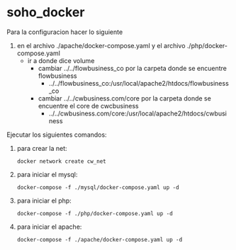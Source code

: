 # soho_docker
Para la configuracion hacer lo siguiente

1. en el archivo ./apache/docker-compose.yaml y el archivo ./php/docker-compose.yaml 
    - ir a donde dice volume 
        - cambiar ../../flowbusiness_co por la carpeta donde se encuentre flowbusiness
            - ../../flowbusiness_co:/usr/local/apache2/htdocs/flowbusiness_co
        - cambiar ../../cwbusiness.com/core por la carpeta donde se encuentre el core de cwcbusiness
            - ../../cwbusiness.com/core:/usr/local/apache2/htdocs/cwbusiness

Ejecutar los siguientes comandos:

1. para crear la net:
    ``` shell script
    docker network create cw_net
    ```
2. para iniciar el mysql:
    ``` shell script
    docker-compose -f ./mysql/docker-compose.yaml up -d
    ```
3. para iniciar el php:
    ``` shell script
    docker-compose -f ./php/docker-compose.yaml up -d
    ```
4. para iniciar el apache:
    ``` shell script
    docker-compose -f ./apache/docker-compose.yaml up -d
    ```

